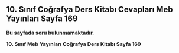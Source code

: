 ## 10. Sınıf Coğrafya Ders Kitabı Cevapları Meb Yayınları Sayfa 169

**Bu sayfada soru bulunmamaktadır.**

**10. Sınıf Meb Yayınları Coğrafya Ders Kitabı Sayfa 169**